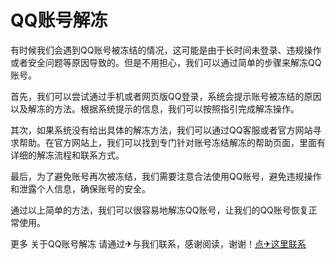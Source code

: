 # QQ账号解冻

有时候我们会遇到QQ账号被冻结的情况，这可能是由于长时间未登录、违规操作或者安全问题等原因导致的。但是不用担心，我们可以通过简单的步骤来解冻QQ账号。

首先，我们可以尝试通过手机或者网页版QQ登录，系统会提示账号被冻结的原因以及解冻的方法。根据系统提示的信息，我们可以按照指引完成解冻操作。

其次，如果系统没有给出具体的解冻方法，我们可以通过QQ客服或者官方网站寻求帮助。在官方网站上，我们可以找到专门针对账号冻结解冻的帮助页面，里面有详细的解冻流程和联系方式。

最后，为了避免账号再次被冻结，我们需要注意合法使用QQ账号，避免违规操作和泄露个人信息，确保账号的安全。

通过以上简单的方法，我们可以很容易地解冻QQ账号，让我们的QQ账号恢复正常使用。

更多 关于QQ账号解冻 请通过✈与我们联系，感谢阅读，谢谢！[点✈这里联系](https://lm.k02.cc)